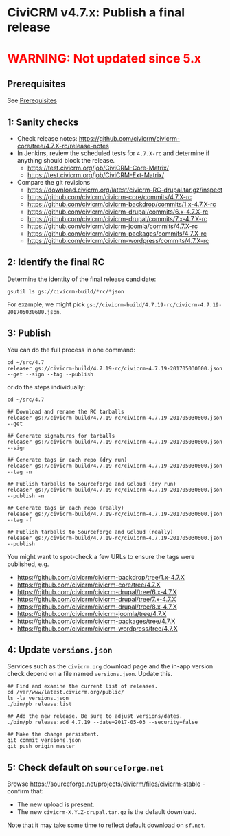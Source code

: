 # CiviCRM v4.7.x: Publish a final release

#  <span style="color:red">__WARNING__: Not updated since 5.x</span>


## Prerequisites

See [Prerequisites](any-prereq.md)

## 1: Sanity checks

* Check release notes: https://github.com/civicrm/civicrm-core/tree/4.7.X-rc/release-notes
* In Jenkins, review the scheduled tests for `4.7.X-rc` and determine if anything should block the release.
    * https://test.civicrm.org/job/CiviCRM-Core-Matrix/
    * https://test.civicrm.org/job/CiviCRM-Ext-Matrix/
* Compare the git revisions
    * https://download.civicrm.org/latest/civicrm-RC-drupal.tar.gz/inspect
    * https://github.com/civicrm/civicrm-core/commits/4.7.X-rc
    * https://github.com/civicrm/civicrm-backdrop/commits/1.x-4.7.X-rc
    * https://github.com/civicrm/civicrm-drupal/commits/6.x-4.7.X-rc
    * https://github.com/civicrm/civicrm-drupal/commits/7.x-4.7.X-rc
    * https://github.com/civicrm/civicrm-joomla/commits/4.7.X-rc
    * https://github.com/civicrm/civicrm-packages/commits/4.7.X-rc
    * https://github.com/civicrm/civicrm-wordpress/commits/4.7.X-rc

## 2: Identify the final RC

Determine the identity of the final release candidate:

```
gsutil ls gs://civicrm-build/*rc/*json
```

For example, we might pick `gs://civicrm-build/4.7.19-rc/civicrm-4.7.19-201705030600.json`.

## 3: Publish

You can do the full process in one command:

```
cd ~/src/4.7
releaser gs://civicrm-build/4.7.19-rc/civicrm-4.7.19-201705030600.json --get --sign --tag --publish
```

or do the steps individually:

```
cd ~/src/4.7

## Download and rename the RC tarballs
releaser gs://civicrm-build/4.7.19-rc/civicrm-4.7.19-201705030600.json --get

## Generate signatures for tarballs
releaser gs://civicrm-build/4.7.19-rc/civicrm-4.7.19-201705030600.json --sign

## Generate tags in each repo (dry run)
releaser gs://civicrm-build/4.7.19-rc/civicrm-4.7.19-201705030600.json --tag -n

## Publish tarballs to Sourceforge and Gcloud (dry run)
releaser gs://civicrm-build/4.7.19-rc/civicrm-4.7.19-201705030600.json --publish -n

## Generate tags in each repo (really)
releaser gs://civicrm-build/4.7.19-rc/civicrm-4.7.19-201705030600.json --tag -f

## Publish tarballs to Sourceforge and Gcloud (really)
releaser gs://civicrm-build/4.7.19-rc/civicrm-4.7.19-201705030600.json --publish
```

You might want to spot-check a few URLs to ensure the tags were published, e.g.

* https://github.com/civicrm/civicrm-backdrop/tree/1.x-4.7.X
* https://github.com/civicrm/civicrm-core/tree/4.7.X
* https://github.com/civicrm/civicrm-drupal/tree/6.x-4.7.X
* https://github.com/civicrm/civicrm-drupal/tree/7.x-4.7.X
* https://github.com/civicrm/civicrm-drupal/tree/8.x-4.7.X
* https://github.com/civicrm/civicrm-joomla/tree/4.7.X
* https://github.com/civicrm/civicrm-packages/tree/4.7.X
* https://github.com/civicrm/civicrm-wordpress/tree/4.7.X

## 4: Update `versions.json`

Services such as the `civicrm.org` download page and the in-app version
check depend on a file named `versions.json`. Update this.

```
## Find and examine the current list of releases.
cd /var/www/latest.civicrm.org/public/
ls -la versions.json
./bin/pb release:list

## Add the new release. Be sure to adjust versions/dates.
./bin/pb release:add 4.7.19 --date=2017-05-03 --security=false

## Make the change persistent.
git commit versions.json
git push origin master
```

## 5: Check default on `sourceforge.net`

Browse https://sourceforge.net/projects/civicrm/files/civicrm-stable - confirm that:

* The new upload is present.
* The new `civicrm-X.Y.Z-drupal.tar.gz` is the default download.

Note that it may take some time to reflect default download on `sf.net`.
